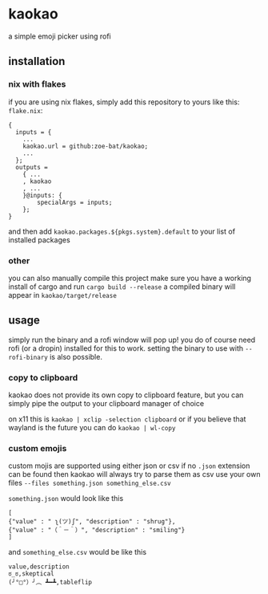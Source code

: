 # kaokao
a simple emoji picker using rofi

## installation
### nix with flakes
if you are using nix flakes, simply add this repository to yours like this:
`flake.nix`:
```
{
  inputs = {
    ...
    kaokao.url = github:zoe-bat/kaokao;
    ...
  };
  outputs =
    { ...
    , kaokao
    , ...
    }@inputs: {
        specialArgs = inputs;
    };
}
```
and then add `kaokao.packages.${pkgs.system}.default` to your list of installed packages

### other
you can also manually compile this project
make sure you have a working install of cargo and run `cargo build --release`
a compiled binary will appear in `kaokao/target/release`

## usage
simply run the binary and a rofi window will pop up!
you do of course need rofi (or a dropin) installed for this to work.
setting the binary to use with `--rofi-binary` is also possible.

### copy to clipboard
kaokao does not provide its own copy to clipboard feature,
but you can simply pipe the output to your clipboard manager of choice

on x11 this is `kaokao | xclip -selection clipboard`
or if you believe that wayland is the future you can do `kaokao | wl-copy`

### custom emojis
custom mojis are supported using either json or csv
if no `.json` extension can be found then kaokao will always try to parse them as csv
use your own files `--files something.json something_else.csv`

`something.json` would look like this
```
[
{"value" : " ʅ(ツ)ʃ", "description" : "shrug"},
{"value" : "（＾－＾）", "description" : "smiling"}
]
```

and `something_else.csv` would be like this
```
value,description
ಠ_ಠ,skeptical
(╯°□°）╯︵ ┻━┻,tableflip
```